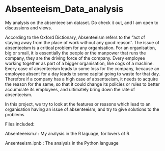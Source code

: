 # Absenteeism_Data_analysis
My analysis on the absenteeeism dataset. Do check it out, and I am open to discussions and views. 

According to the Oxford Dictionary, Absenteeism refers to the “act of staying away from the place of work without any good reason”. The issue of absenteeism is a critical problem for any organisation. For an organisation, big or small, it is essentially the people or the manpower that runs the company, they are the driving force of the company. Every employee working together as part of a bigger organisation, like cogs of a machine.
Every case of absenteeism leads to some loss for the company, because an employee absent for a day leads to some capital going to waste for that day.
Therefore if a company has a high case of absenteeism, it needs to acquire the reason for the same, so that it could change its policies or rules to better accumulate its employees, and ultimately bring down the rate of absenteeism. 

In this project, we try to look at the features or reasons which lead to an organisation having an issue of absenteeism, and try to give solutions to the problems.


Files included:

Absenteeeism.r        : My analysis in the R laguage, for lovers of R.

Ansenteeism.ipnb      : The analysis in the Python language
